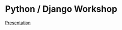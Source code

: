 # Python / Django Workshop 

[Presentation](https://docs.google.com/presentation/d/1Ajh-sdFcTWu0pmPWEP3PohCnFd5iyIXWDjG8e3JS0_k/edit?usp=sharing)
